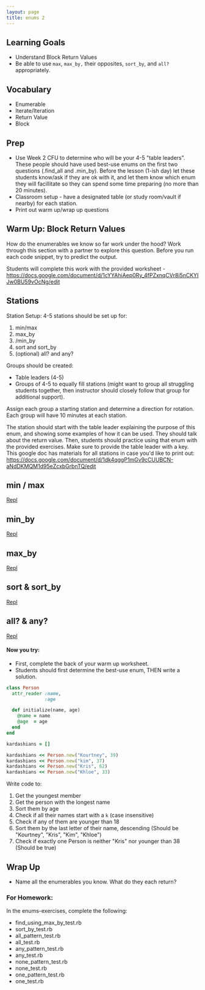 ```yaml
---
layout: page
title: enums 2
---
```


## Learning Goals
* Understand Block Return Values
* Be able to use `max`, `max_by,` their opposites, `sort_by`, and `all?` appropriately.

## Vocabulary
* Enumerable
* Iterate/Iteration
* Return Value
* Block

## Prep
- Use Week 2 CFU to determine who will be your 4-5 "table leaders". These people should have used best-use enums on the first two questions (.find_all and .min_by). Before the lesson (1-ish day) let these students know/ask if they are ok with it, and let them know which enum they will facillitate so they can spend some time preparing (no more than 20 minutes).
- Classroom setup - have a designated table (or study room/vault if nearby) for each station.
- Print out warm up/wrap up questions

## Warm Up: Block Return Values

How do the enumerables we know so far work under the hood? Work through this section with a partner to explore this question. Before you run each code snippet, try to predict the output.

Students will complete this work with the provided worksheet - https://docs.google.com/document/d/1cYYAhiAep0Ry_4fPZxnqCVr8i5nCKYIJw0BU59vOcNg/edit

## Stations

Station Setup: 4-5 stations should be set up for:
  1. min/max
  2. max_by
  3. /min_by
  4. sort and sort_by
  5. (optional) all? and any?

Groups should be created:
  - Table leaders (4-5)
  - Groups of 4-5 to equally fill stations (might want to group all struggling students together, then instructor should closely follow that group for additional support).

Assign each group a starting station and determine a direction for rotation. Each group will have 10 minutes at each station.

The station should start with the table leader explaining the purpose of this enum, and showing some examples of how it can be used. They should talk about the return value. Then, students should practice using that enum with the provided exercises. Make sure to provide the table leader with a key. This google doc has materials for all stations in case you'd like to print out: https://docs.google.com/document/d/1dk4qggP1mGv9cCUUBCN-aNdDKMQM1d95eZcxbGrbnTQ/edit

## min / max
[Repl](https://repl.it/@ameseee/min-max)

## min_by
[Repl](https://repl.it/@ameseee/minby)

## max_by
[Repl](https://repl.it/@ameseee/maxby)

## sort & sort_by
[Repl](https://repl.it/@ameseee/sort-and-sortby)

## all? & any?
[Repl](https://repl.it/@ameseee/any-and-all)


#### Now you try:
- First, complete the back of your warm up worksheet.
- Students should first determine the best-use enum, THEN write a solution.

```ruby
class Person
  attr_reader :name,
              :age

  def initialize(name, age)
    @name = name
    @age  = age
  end
end

kardashians = []

kardashians << Person.new("Kourtney", 39)
kardashians << Person.new("kim", 37)
kardashians << Person.new("Kris", 62)
kardashians << Person.new("Khloe", 33)
```

Write code to:

1. Get the youngest member
2. Get the person with the longest name
3. Sort them by age
4. Check if all their names start with a `k` (case insensitive)
5. Check if any of them are younger than 18
6. Sort them by the last letter of their name, descending (Should be "Kourtney", "Kris", "Kim", "Khloe")
7. Check if exactly one Person is neither "Kris" nor younger than 38 (Should be true)

## Wrap Up

* Name all the enumerables you know. What do they each return?

### For Homework:
In the enums-exercises, complete the following:

* find_using_max_by_test.rb
* sort_by_test.rb
* all_pattern_test.rb
* all_test.rb
* any_pattern_test.rb
* any_test.rb
* none_pattern_test.rb
* none_test.rb
* one_pattern_test.rb
* one_test.rb
